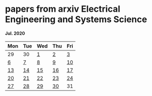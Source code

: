 # papers from arxiv Electrical Engineering and Systems Science


 #### Jul. 2020
| Mon                           | Tue                           | Wed                           | Thu                           | Fri                           |
| ----------------------------- | ----------------------------- | ----------------------------- | ----------------------------- | ----------------------------- |
29 | 30 | [1](2020/202007/20200701.md) | [2](2020/202007/20200702.md) | [3](2020/202007/20200703.md) |
[6](2020/202007/20200706.md) | [7](2020/202007/20200707.md) | [8](2020/202007/20200708.md) | [9](2020/202007/20200709.md) | [10](2020/202007/20200710.md) 
[13](2020/202007/20200713.md) | [14](2020/202007/20200714.md) | [15](2020/202007/20200715.md) | [16](2020/202007/20200716.md) | [17](2020/202007/20200717.md) 
[20](2020/202007/20200720.md) | [21](2020/202007/20200721.md) | [22](2020/202007/20200722.md) | [23](2020/202007/20200723.md) | [24](2020/202007/20200724.md) |
[27](2020/202007/20200727.md) | [28](2020/202007/20200728.md) | [29](2020/202007/20200729.md) | [30](2020/202007/20200730.md) | 31 |